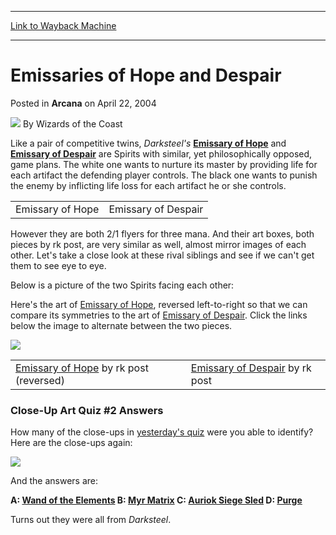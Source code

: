 
---
[Link to Wayback Machine](https://web.archive.org/web/20210916115625/https://magic.wizards.com/en/articles/archive/arcana/emissaries-hope-and-despair-2004-04-22)

[_metadata_:author]:- "Wizards of the Coast"
[_metadata_:description]:- "Like a pair of competitive twins, Darksteel's Emissary of Hope and Emissary of Despair are Spirits with similar, yet philosophically opposed, game plans. The white one wants to nurture its master by providing life for each artifact the defending player controls. The black one wants to punish the enemy by inflicting life loss for each artifact he or she controls.   However they"
[_metadata_:generator]:- "Drupal 7 (http://drupal.org)"
[_metadata_:node]:- "606736"
[_metadata_:publish_date]:- "2004-04-22"
[_metadata_:source]:- "div-main-content"
[_metadata_:title]:- "Emissaries of Hope and Despair"
[_metadata_:wayback_capture_timestamp]:- "2021-09-16 11:56:25"
[_metadata_:wayback_raw_url]:- "https://web.archive.org/web/20210916115625id_/https://magic.wizards.com/en/articles/archive/arcana/emissaries-hope-and-despair-2004-04-22"
[_metadata_:wayback_url]:- "https://magic.wizards.com/en/articles/archive/arcana/emissaries-hope-and-despair-2004-04-22"
---


Emissaries of Hope and Despair
==============================



 Posted in **Arcana**
 on April 22, 2004 






![](https://media.magic.wizards.com/styles/auth_small/public/images/person/wizards_author.jpg)
By Wizards of the Coast











Like a pair of competitive twins, *Darksteel's* 
**[Emissary of Hope](https://gatherer.wizards.com/Pages/Card/Details.aspx?name=Emissary+of+Hope)** and **[Emissary of Despair](https://gatherer.wizards.com/Pages/Card/Details.aspx?name=Emissary+of+Despair)** are Spirits with similar, yet philosophically opposed, game plans. The white one wants to nurture its master by providing life for each artifact the defending player controls. The black one wants to punish the enemy by inflicting life loss for each artifact he or she controls.



|  |  |
| --- | --- |
| Emissary of Hope | Emissary of Despair |

However they are both 2/1 flyers for three mana. And their art boxes, both pieces by rk post, are very similar as well, almost mirror images of each other. Let's take a close look at these rival siblings and see if we can't get them to see eye to eye.

Below is a picture of the two Spirits facing each other:

Here's the art of [Emissary of Hope](https://gatherer.wizards.com/Pages/Card/Details.aspx?name=Emissary+of+Hope), reversed left-to-right so that we can compare its symmetries to the art of [Emissary of Despair](https://gatherer.wizards.com/Pages/Card/Details.aspx?name=Emissary+of+Despair). Click the links below the image to alternate between the two pieces. 

  
![](https://media.magic.wizards.com/image_legacy_migration/magic/images/mtgcom/arcana300/Emissary1.jpg)



|  |  |
| --- | --- |
| [Emissary of Hope](#pic) by rk post (reversed) | [Emissary of Despair](#pic) by rk post |

### Close-Up Art Quiz #2 Answers

How many of the close-ups in [yesterday's quiz](/en/articles/archive/art-close-quiz-2-2004-04-21) were you able to identify? Here are the close-ups again: 

![](https://media.magic.wizards.com/image_legacy_migration/global/images/mtgcom_arcana_549_pic1_en.jpg)

And the answers are:


 **A: [Wand of the Elements](https://gatherer.wizards.com/Pages/Card/Details.aspx?name=Wand+of+the+Elements)  B: [Myr Matrix](https://gatherer.wizards.com/Pages/Card/Details.aspx?name=Myr+Matrix)  C: [Auriok Siege Sled](https://gatherer.wizards.com/Pages/Card/Details.aspx?name=Auriok+Siege+Sled)  D: [Purge](https://gatherer.wizards.com/Pages/Card/Details.aspx?name=Purge)**


 Turns out they were all from *Darksteel*.







